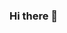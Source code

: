 ### Hi there 👋

<!--
**uglyspoon/uglyspoon** is a ✨ _special_ ✨ repository because its `README.md` (this file) appears on your GitHub profile.

<img align="right" src="https://github-readme-stats.vercel.app/api?username=uglyspoon&show_icons=true&icon_color=ad0d52&text_color=24292e&bg_color=ffffff&hide_title=true" />

Here are some ideas to get you started:

- 📫 How to reach me: tuguang2013@gmail.com

